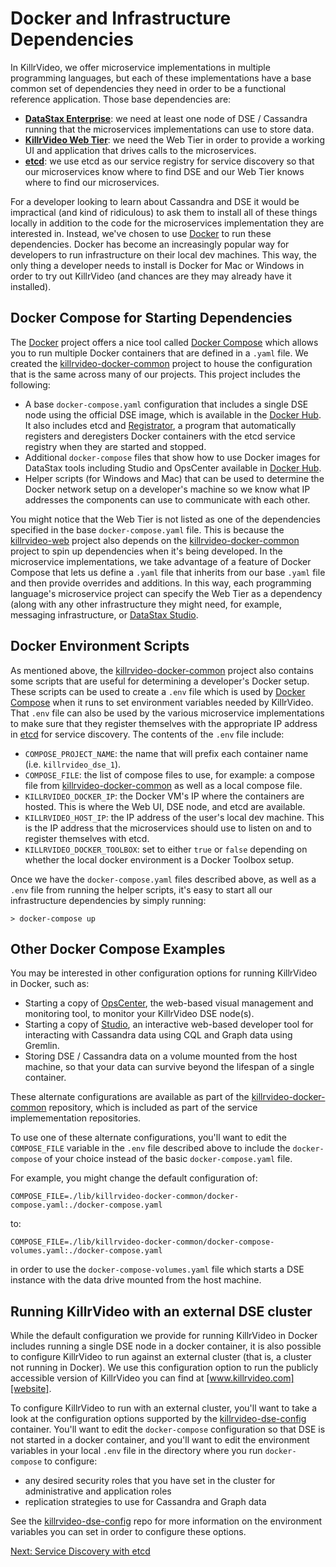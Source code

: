 # Docker and Infrastructure Dependencies

In KillrVideo, we offer microservice implementations in multiple programming languages, but
each of these implementations have a base common set of dependencies they need in order
to be a functional reference application. Those base dependencies are:

- [**DataStax Enterprise**][dse]: we need at least one node of DSE / Cassandra running that
the microservices implementations can use to store data. 
- [**KillrVideo Web Tier**][killrvideo-web]: we need the Web Tier in order to provide a
working UI and application that drives calls to the microservices.
- [**etcd**][etcd]: we use etcd as our service registry for service discovery so that our
microservices know where to find DSE and our Web Tier knows where to find our microservices.

For a developer looking to learn about Cassandra and DSE it would be impractical (and kind
of ridiculous) to ask them to install all of these things locally in addition to the code
for the microservices implementation they are interested in. Instead, we've chosen to use
[Docker][docker] to run these dependencies. Docker has become an increasingly popular way
for developers to run infrastructure on their local dev machines. This way, the only thing a
developer needs to install is Docker for Mac or Windows in order to try out KillrVideo (and 
chances are they may already have it installed).

## Docker Compose for Starting Dependencies

The [Docker][docker] project offers a nice tool called [Docker Compose][compose] which
allows you to run multiple Docker containers that are defined in a `.yaml` file. We created
the [killrvideo-docker-common][docker-common] project to house the configuration that is the
same across many of our projects. This project includes the following:

- A base `docker-compose.yaml` configuration that includes a single DSE node using the official 
DSE image, which is available in the [Docker Hub][docker-hub]. It also includes etcd and 
[Registrator][registrator], a program that automatically registers and deregisters Docker 
containers with the etcd service registry when they are started and stopped.
- Additional `docker-compose` files that show how to use Docker 
images for DataStax tools including Studio and OpsCenter available in [Docker Hub][docker-hub].
- Helper scripts (for Windows and Mac) that can be used to determine the Docker network
setup on a developer's machine so we know what IP addresses the components can use to
communicate with each other.

You might notice that the Web Tier is not listed as one of the dependencies specified in the
base `docker-compose.yaml` file. This is because the [killrvideo-web][killrvideo-web]
project also depends on the [killrvideo-docker-common][docker-common] project to spin up 
dependencies when it's being developed. In the microservice implementations, we take 
advantage of a feature of Docker Compose that lets us define a `.yaml` file that inherits
from our base `.yaml` file and then provide overrides and additions. In this way, each
programming language's microservice project can specify the Web Tier as a dependency (along
with any other infrastructure they might need, for example, messaging infrastructure, or 
[DataStax Studio][studio].

## Docker Environment Scripts

As mentioned above, the [killrvideo-docker-common][docker-common] project also contains some
scripts that are useful for determining a developer's Docker setup. These scripts can be
used to create a `.env` file which is used by [Docker Compose][compose] when it runs to set
environment variables needed by KillrVideo. That `.env` file can also be used by the various
microservice implementations to make sure that they register themselves with the appropriate
IP address in [etcd][etcd] for service discovery. The contents of the `.env` file include:

- `COMPOSE_PROJECT_NAME`: the name that will prefix each container name (i.e. `killrvideo_dse_1`).
- `COMPOSE_FILE`: the list of compose files to use, for example: a compose file from
[killrvideo-docker-common][docker-common] as well as a local compose file. 
- `KILLRVIDEO_DOCKER_IP`: the Docker VM's IP where the containers are hosted. This is where
the Web UI, DSE node, and etcd are available.
- `KILLRVIDEO_HOST_IP`: the IP address of the user's local dev machine. This is the IP
address that the microservices should use to listen on and to register themselves with etcd.
- `KILLRVIDEO_DOCKER_TOOLBOX`: set to either `true` or `false` depending on whether the
local docker environment is a Docker Toolbox setup.

Once we have the `docker-compose.yaml` files described above, as well as a `.env` file from
running the helper scripts, it's easy to start all our infrastructure dependencies by simply
running:

```
> docker-compose up
```

## Other Docker Compose Examples

You may be interested in other configuration options for running KillrVideo in Docker, such as:
 
- Starting a copy of [OpsCenter][ops-center], the web-based visual management and monitoring tool,
to monitor your KillrVideo DSE node(s).
- Starting a copy of [Studio][studio], an interactive web-based developer tool for interacting
with Cassandra data using CQL and Graph data using Gremlin.
- Storing DSE / Cassandra data on a volume mounted from the host machine, so that your data
can survive beyond the lifespan of a single container.

These alternate configurations are available as part of the [killrvideo-docker-common][docker-common] 
repository, which is included as part of the service implemementation repositories.  

To use one of these alternate configurations, you'll want to edit the `COMPOSE_FILE` variable in the
`.env` file described above to include the `docker-compose` of your choice instead of the 
basic `docker-compose.yaml` file.

For example, you might change the default configuration of: 

```
COMPOSE_FILE=./lib/killrvideo-docker-common/docker-compose.yaml:./docker-compose.yaml
```

to:

```
COMPOSE_FILE=./lib/killrvideo-docker-common/docker-compose-volumes.yaml:./docker-compose.yaml
```

in order to use the `docker-compose-volumes.yaml` file which starts a DSE instance 
with the data drive mounted from the host machine.

## Running KillrVideo with an external DSE cluster

While the default configuration we provide for running KillrVideo in Docker includes running a single
DSE node in a docker container, it is also possible to configure KillrVideo to run against an external cluster
(that is, a cluster not running in Docker). We use this configuration option to run the publicly accessible
version of KillrVideo you can find at [www.killrvideo.com][website].

To configure KillrVideo to run with an external cluster, you'll want to take a look at the configuration options
supported by the [killrvideo-dse-config] container. You'll want to edit the `docker-compose` configuration so that
DSE is not started in a docker container, and you'll want to edit the environment variables in your local `.env` file
in the directory where you run `docker-compose` to configure:
 
- any desired security roles that you have set in the cluster for administrative and application roles
- replication strategies to use for Cassandra and Graph data

See the [killrvideo-dse-config] repo for more information on the environment variables you can set in order to
configure these options.

[Next: Service Discovery with etcd][next]


[next]: /docs/guides/service-discovery/
[dse]: http://www.datastax.com/products/datastax-enterprise
[killrvideo-web]: https://github.com/killrvideo/killrvideo-web
[etcd]: https://github.com/coreos/etcd
[docker]: https://www.docker.com/
[compose]: https://docs.docker.com/compose/overview/
[docker-common]: https://github.com/KillrVideo/killrvideo-docker-common
[registrator]: http://gliderlabs.com/registrator/latest/
[studio]: https://www.datastax.com/products/datastax-studio-and-development-tools
[docker-store]: https://store.docker.com/images/datastax
[docker-hub]: https://hub.docker.com/u/datastax/
[ops-center]: https://www.datastax.com/products/datastax-opscenter
[website]: http://www.killrvideo.com
[killrvideo-dse-config]: https://github.com/killrvideo/killrvideo-dse-config
